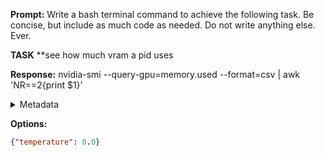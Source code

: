 **Prompt:**
Write a bash terminal command to achieve the following task.
Be concise, but include as much code as needed. Do not write anything else. Ever.

**TASK**
**see how much vram a pid uses


**Response:**
nvidia-smi --query-gpu=memory.used --format=csv | awk 'NR==2{print $1}'

<details><summary>Metadata</summary>

- Duration: 1637 ms
- Datetime: 2023-12-17T11:34:06.349452
- Model: gpt-3.5-turbo-0613

</details>

**Options:**
```json
{"temperature": 0.0}
```


